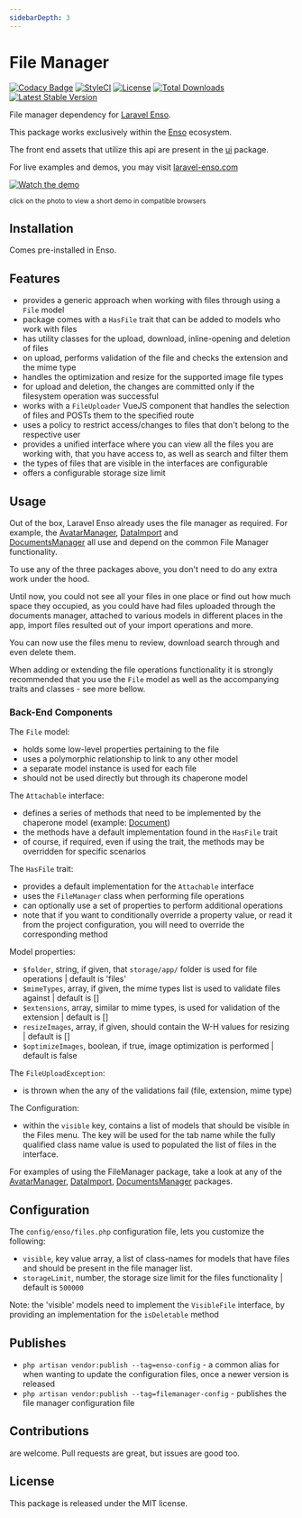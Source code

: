 ```yaml
---
sidebarDepth: 3
---
```


# File Manager
[![Codacy Badge](https://api.codacy.com/project/badge/Grade/6e342eff10f24db5b89be5fe203e424d)](https://www.codacy.com/app/laravel-enso/FileManager?utm_source=github.com&amp;utm_medium=referral&amp;utm_content=laravel-enso/FileManager&amp;utm_campaign=Badge_Grade)
[![StyleCI](https://styleci.io/repos/85492361/shield?branch=master)](https://styleci.io/repos/85492361)
[![License](https://poser.pugx.org/laravel-enso/datatable/license)](https://packagist.org/packages/laravel-enso/datatable)
[![Total Downloads](https://poser.pugx.org/laravel-enso/filemanager/downloads)](https://packagist.org/packages/laravel-enso/filemanager)
[![Latest Stable Version](https://poser.pugx.org/laravel-enso/filemanager/version)](https://packagist.org/packages/laravel-enso/filemanager)

File manager dependency for [Laravel Enso](https://github.com/laravel-enso/Enso).

This package works exclusively within the [Enso](https://github.com/laravel-enso/Enso) ecosystem.

The front end assets that utilize this api are present in the [ui](https://github.com/enso-ui/ui) package.

For live examples and demos, you may visit [laravel-enso.com](https://www.laravel-enso.com)

[![Watch the demo](https://laravel-enso.github.io/filemanager/screenshots/bulma_001_thumb.png)](https://laravel-enso.github.io/filemanager/videos/bulma_filemanager.mp4)

<sup>click on the photo to view a short demo in compatible browsers</sup>

## Installation

Comes pre-installed in Enso.

## Features

- provides a generic approach when working with files through using a `File` model
- package comes with a `HasFile` trait that can be added to models who work with files
- has utility classes for the upload, download, inline-opening and deletion of files
- on upload, performs validation of the file and checks the extension and the mime type
- handles the optimization and resize for the supported image file types  
- for upload and deletion, the changes are committed only if the filesystem operation was successful
- works with a `FileUploader` VueJS component that handles the selection of files and POSTs them to the specified route
- uses a policy to restrict access/changes to files that don't belong to the respective user
- provides a unified interface where you can view all the files you are working with, that you have access to, as well as search and filter them
- the types of files that are visible in the interfaces are configurable
- offers a configurable storage size limit

## Usage

Out of the box, Laravel Enso already uses the file manager as required. For example, 
the [AvatarManager](https://github.com/laravel-enso/AvatarManager), [DataImport](https://github.com/laravel-enso/DataImport) and  
[DocumentsManager](https://github.com/laravel-enso/DocumentsManager) all use and depend on the common File Manager functionality.

To use any of the three packages above, you don't need to do any extra work under the hood. 

Until now, you could not see all your files in one place or find out how much space they occupied, 
as you could have had files uploaded through the documents manager, attached to various models in different places in the app,
import files resulted out of your import operations and more.
  
You can now use the files menu to review, download search through and even delete them.

When adding or extending the file operations functionality it is strongly recommended that you use the `File` model as well as the 
accompanying traits and classes - see more bellow.  

### Back-End Components

The `File` model:
- holds some low-level properties pertaining to the file
- uses a polymorphic relationship to link to any other model
- a separate model instance is used for each file
- should not be used directly but through its chaperone model

The `Attachable` interface:
- defines a series of methods that need to be implemented by the chaperone model (example: [Document](https://github.com/laravel-enso/DocumentsManager/blob/master/src/app/Models/Document.php))
- the methods have a default implementation found in the `HasFile` trait 
- of course, if required, even if using the trait, the methods may be overridden for specific scenarios

The `HasFile` trait:
- provides a default implementation for the `Attachable` interface
- uses the `FileManager` class when performing file operations
- can optionally use a set of properties to perform additional operations
- note that if you want to conditionally override a property value, or read it from the project configuration, 
you will need to override the corresponding method

Model properties:
- `$folder`, string, if given, that `storage/app/` folder is used for file operations | default is 'files'
- `$mimeTypes`, array, if given, the mime types list is used to validate files against | default is []
- `$extensions`, array, similar to mime types, is used for validation of the extension | default is []
- `resizeImages`, array, if given, should contain the W-H values for resizing | default is []
- `$optimizeImages`, boolean, if true, image optimization is performed | default is false

The `FileUploadException`:
- is thrown when the any of the validations fail (file, extension, mime type)

The Configuration:
- within the `visible` key, contains a list of models that should be visible in the Files menu. 
The key will be used for the tab name while the fully qualified class name value is used to populated the list of files in the interface. 

For examples of using the FileManager package, take a look at any of the 
[AvatarManager](https://github.com/laravel-enso/AvatarManager), 
[DataImport](https://github.com/laravel-enso/DataImport),
[DocumentsManager](https://github.com/laravel-enso/DocumentsManager) packages.

## Configuration

The `config/enso/files.php` configuration file, lets you customize the following:
- `visible`, key value array, a list of class-names for models that have files and should be present in the file manager list.   
- `storageLimit`, number, the storage size limit for the files functionality | default is `500000`

Note: the 'visible' models need to implement the `VisibleFile` interface, by providing an implementation for the `isDeletable` method 

## Publishes

- `php artisan vendor:publish --tag=enso-config` - a common alias for when wanting to update the configuration files,
once a newer version is released
- `php artisan vendor:publish --tag=filemanager-config` - publishes the file manager configuration file

## Contributions

are welcome. Pull requests are great, but issues are good too.

## License

This package is released under the MIT license.
